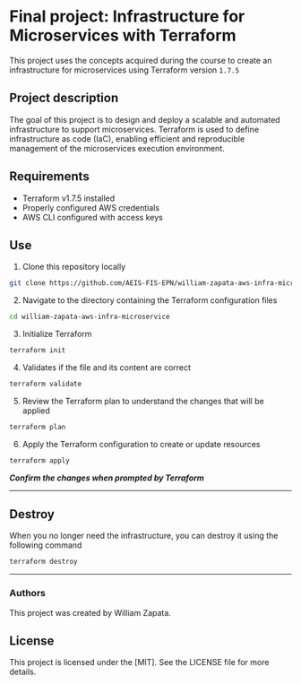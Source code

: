 # Final project: Infrastructure for Microservices with Terraform

This project uses the concepts acquired during the course to create an infrastructure for microservices using Terraform version `1.7.5`

## Project description

The goal of this project is to design and deploy a scalable and automated infrastructure to support microservices. Terraform is used to define infrastructure as code (IaC), enabling efficient and reproducible management of the microservices execution environment.

## Requirements

* Terraform v1.7.5 installed
* Properly configured AWS credentials
* AWS CLI configured with access keys

## Use

1. Clone this repository locally

```bash
git clone https://github.com/AEIS-FIS-EPN/william-zapata-aws-infra-microservices.git
```

2. Navigate to the directory containing the Terraform configuration files

```bash
cd william-zapata-aws-infra-microservice
```

3. Initialize Terraform

```bash
terraform init
```

4. Validates if the file and its content are correct

```bash
terraform validate
```

5. Review the Terraform plan to understand the changes that will be applied

```bash
terraform plan
```

6. Apply the Terraform configuration to create or update resources

```bash
terraform apply
```

***Confirm the changes when prompted by Terraform***

---

## Destroy

When you no longer need the infrastructure, you can destroy it using the following command

```bash
terraform destroy
```

---

### Authors

This project was created by William Zapata.

## License

This project is licensed under the [MIT]. See the LICENSE file for more details.
